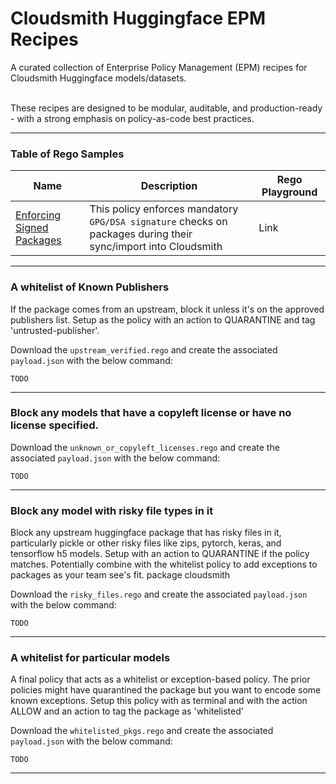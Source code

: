# Cloudsmith Huggingface EPM Recipes
A curated collection of Enterprise Policy Management (EPM) recipes for Cloudsmith Huggingface models/datasets.
<br/><br/>

These recipes are designed to be modular, auditable, and production-ready - with a strong emphasis on policy-as-code best practices.

***

### Table of Rego Samples

|           Name              |                                        Description                                                              |  Rego Playground |
|         --------            |                                          -------                                                                |      -------     |
| [Enforcing Signed Packages](https://github.com/cloudsmith-io/rego-recipes?tab=readme-ov-file#recipe-1---enforcing-signed-packages)   | This policy enforces mandatory ```GPG/DSA signature``` checks on packages during their sync/import into Cloudsmith    |  Link  |

***

### A whitelist of Known Publishers

If the package comes from an upstream, block it unless it's on the approved publishers list.
Setup as the policy with an action to QUARANTINE and tag 'untrusted-publisher'.

Download the ```upstream_verified.rego``` and create the associated ```payload.json``` with the below command:
```
TODO
```

***

### Block any models that have a copyleft license or have no license specified.

Download the ```unknown_or_copyleft_licenses.rego``` and create the associated ```payload.json``` with the below command:
```
TODO
```

***

### Block any model with risky file types in it

Block any upstream huggingface package that has risky files in it, particularly pickle or other
risky files like zips, pytorch, keras, and tensorflow h5 models.
Setup with an action to QUARANTINE if the policy matches.
Potentially combine with the whitelist policy to add exceptions to packages as your team see's fit.
package cloudsmith 

Download the ```risky_files.rego``` and create the associated ```payload.json``` with the below command:
```
TODO
```

***

### A whitelist for particular models

A final policy that acts as a whitelist or exception-based policy. The prior policies
might have quarantined the package but you want to encode some known exceptions.
Setup this policy with as terminal and with the action ALLOW and an action to tag the
package as 'whitelisted'

Download the ```whitelisted_pkgs.rego``` and create the associated ```payload.json``` with the below command:
```
TODO
```

***
